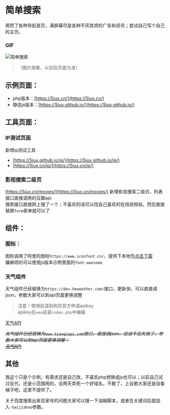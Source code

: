 # 简单搜索  

用惯了各种导航首页，满屏幕尽是各种不厌其烦的广告和资讯；尝试自己写个自己的主页。   

###  GIF
![简单搜索](https://raw.githubusercontent.com/5iux/sou/master/img0726.gif)
> （图片效果，以实际页面为准） 



## 示例页面：    
 
+ php版本：[https://5iux.cn/](https://5iux.cn/)  
+ 静态js版本：[https://5iux.github.io/](https://5iux.github.io/)  
  
  
## 工具页面：  

### IP测试页面  
新增ip测试工具  
+ [https://5iux.github.io/ip/](https://5iux.github.io/ip/)   
+ [https://5iux.cn/ip/](https://5iux.cn/ip/)   
### 影视搜索二级页  
[https://5iux.cn/movies/](https://5iux.cn/movies/) 
新增影视搜索二级页，列表接口直接调用的豆瓣api  
搜索接口直接网上搜了一个；不喜欢的话可以找自己喜欢的在线视频站，然后直接替换`form`表单就可以了  

## 组件：  

### 图标：
图标调用了阿里的图标`https://www.iconfont.cn/`，提供下本地包[点击下载](https://raw.githubusercontent.com/5iux/sou/master/icon.zip)  
嫌麻烦的可以使用js版本示例里面的`font-awesome`  
### 天气组件  
天气组件已经替换为`https://dev.heweather.com/`接口，更新快，可以直接调json，参数大家可以到api页面更换调整
> 注意！使用前请到和风官方申请apikey   
> apikey在`wea`目录`index.php`中编辑  


[天气API](https://dev.heweather.com/docs/api/weather)

*~~天气组件已经替换为`www.tianqiapi.com`接口，直接调json，应该不会失效了，参数大家可以到api页面更换调整：~~*   
*~~[天气API](https://www.tianqiapi.com/?action=v1)~~*  

## 其他
我这个只是个示例，有需求还是自己改，不喜欢php想换成js也可以；以前自己试过反代，还是小范围用的，没两天弄死一个好域名，不敢了，上谷歌大家还是自备梯子吧，这里不提供了。  

关于百度搜索出来百家号的问题大家可以搜一下油猴脚本，或者在关键词后面加入`-baijiahao`参数。


